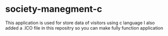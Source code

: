 # society-manegment-c
This application is used for store data of visitors using c language
I also added a .ICO file in this repositry so you can make fully function application 
